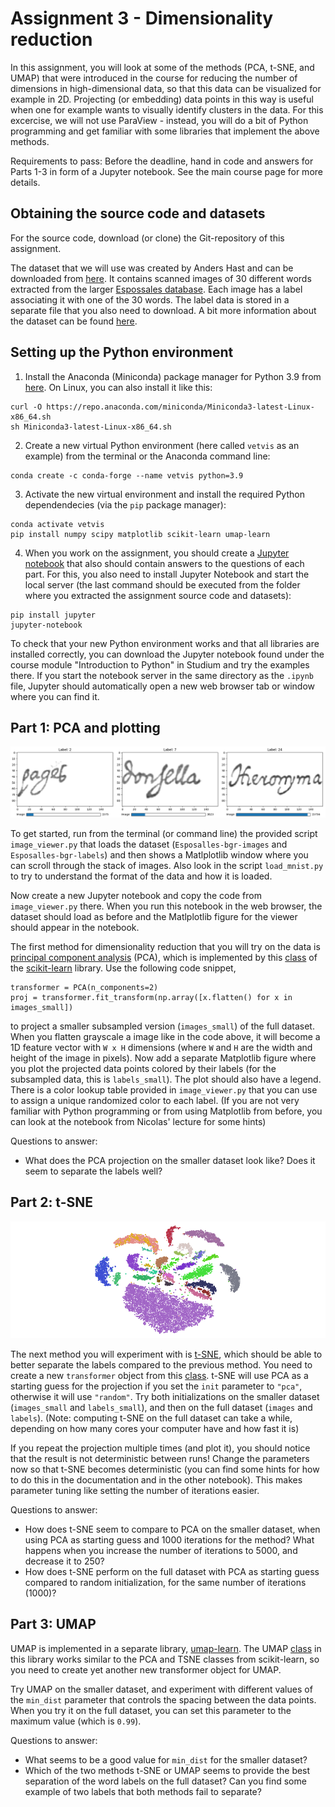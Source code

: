 # Assignment 3 - Dimensionality reduction

In this assignment, you will look at some of the methods (PCA, t-SNE, and UMAP) that were introduced in the course for reducing the number of dimensions in high-dimensional data, so that this data can be visualized for example in 2D. Projecting (or embedding) data points in this way is useful when one for example wants to visually identify clusters in the data. For this excercise, we will not use ParaView - instead, you will do a bit of Python programming and get familiar with some libraries that implement the above methods.

Requirements to pass: Before the deadline, hand in code and answers for Parts 1-3 in form of a Jupyter notebook. See the main course page for more details.

## Obtaining the source code and datasets

For the source code, download (or clone) the Git-repository of this assignment.

The dataset that we will use was created by Anders Hast and can be downloaded from [here](https://www.cb.uu.se/~aht/dataset/). It contains scanned images of 30 different words extracted from the larger [Espossales database](http://dag.cvc.uab.es/the-esposalles-database/). Each image has a label associating it with one of the 30 words. The label data is stored in a separate file that you also need to download. A bit more information about the dataset can be found [here](https://andershast.com/datasets/).

## Setting up the Python environment

  1. Install the Anaconda (Miniconda) package manager for Python 3.9 from [here](https://docs.conda.io/en/latest/miniconda.html). On Linux, you can also install it like this:

    curl -O https://repo.anaconda.com/miniconda/Miniconda3-latest-Linux-x86_64.sh  
    sh Miniconda3-latest-Linux-x86_64.sh

  2. Create a new virtual Python environment (here called `vetvis` as an example) from the terminal or the Anaconda command line:

    conda create -c conda-forge --name vetvis python=3.9

  3. Activate the new virtual environment and install the required Python dependendecies (via the `pip` package manager):

    conda activate vetvis
    pip install numpy scipy matplotlib scikit-learn umap-learn
  
  4. When you work on the assignment, you should create a [Jupyter notebook](https://jupyter.org/) that also should contain answers to the questions of each part. For this, you also need to install Jupyter Notebook and start the local server (the last command should be executed from the folder where you extracted the assignment source code and datasets):

    pip install jupyter
    jupyter-notebook
  
  To check that your new Python environment works and that all libraries are installed correctly, you can download the Jupyter notebook found under the course module "Introduction to Python" in Studium and try the examples there. If you start the notebook server in the same directory as the `.ipynb` file, Jupyter should automatically open a new web browser tab or window where you can find it.

## Part 1: PCA and plotting

![](images/image_viewer.png)

To get started, run from the terminal (or command line) the provided script `image_viewer.py` that loads the dataset (`Esposalles-bgr-images` and `Esposalles-bgr-labels`) and then shows a Matlplotlib window where you can scroll through the stack of images. Also look in the script `load_mnist.py` to try to understand the format of the data and how it is loaded.

Now create a new Jupyter notebook and copy the code from `image_viewer.py` there. When you run this notebook in the web browser, the dataset should load as before and the Matlplotlib figure for the viewer should appear in the notebook.

The first method for dimensionality reduction that you will try on the data is [principal component analysis](https://en.wikipedia.org/wiki/Principal_component_analysis) (PCA), which is implemented by this [class](https://scikit-learn.org/stable/modules/generated/sklearn.decomposition.PCA.html) of the [scikit-learn](https://scikit-learn.org) library. Use the following code snippet,

    transformer = PCA(n_components=2)
    proj = transformer.fit_transform(np.array([x.flatten() for x in images_small])

to project a smaller subsampled version (`images_small`) of the full dataset. When you flatten grayscale a image like in the code above, it will become a 1D feature vector with `W x H` dimensions (where `W` and `H` are the width and height of the image in pixels). Now add a separate Matplotlib figure where you plot the projected data points colored by their labels (for the subsampled data, this is `labels_small`). The plot should also have a legend. There is a color lookup table provided in `image_viewer.py` that you can use to assign a unique randomized color to each label. (If you are not very familiar with Python programming or from using Matplotlib from before, you can look at the notebook from Nicolas' lecture for some hints)

Questions to answer:
- What does the PCA projection on the smaller dataset look like? Does it seem to separate the labels well?

## Part 2: t-SNE

![](images/tsne_example.png)

The next method you will experiment with is [t-SNE](https://en.wikipedia.org/wiki/T-distributed_stochastic_neighbor_embedding), which should be able to better separate the labels compared to the previous method. You need to create a new `transformer` object from this [class](https://scikit-learn.org/stable/modules/generated/sklearn.manifold.TSNE.html). t-SNE will use PCA as a starting guess for the projection if you set the `init` parameter to `"pca"`, otherwise it will use `"random"`. Try both initializations on the smaller dataset (`images_small` and `labels_small`), and then on the full dataset (`images` and `labels`). (Note: computing t-SNE on the full dataset can take a while, depending on how many cores your computer have and how fast it is)

If you repeat the projection multiple times (and plot it), you should notice that the result is not deterministic between runs! Change the parameters now so that t-SNE becomes deterministic (you can find some hints for how to do this in the documentation and in the other notebook). This makes parameter tuning like setting the number of iterations easier.

Questions to answer:
- How does t-SNE seem to compare to PCA on the smaller dataset, when using PCA as starting guess and 1000 iterations for the method? What happens when you increase the number of iterations to 5000, and decrease it to 250?
- How does t-SNE perform on the full dataset with PCA as starting guess compared to random initialization, for the same number of iterations (1000)?

## Part 3: UMAP

UMAP is implemented in a separate library, [umap-learn](https://umap-learn.readthedocs.io/en/latest/). The UMAP [class](https://umap-learn.readthedocs.io/en/latest/api.html#umap.umap_.UMAP) in this library works similar to the PCA and TSNE classes from scikit-learn, so you need to create yet another new transformer object for UMAP.

Try UMAP on the smaller dataset, and experiment with different values of the `min_dist` parameter that controls the spacing between the data points. When you try it on the full dataset, you can set this parameter to the maximum value (which is `0.99`).

Questions to answer:
- What seems to be a good value for `min_dist` for the smaller dataset?
- Which of the two methods t-SNE or UMAP seems to provide the best separation of the word labels on the full dataset? Can you find some example of two labels that both methods fail to separate? 